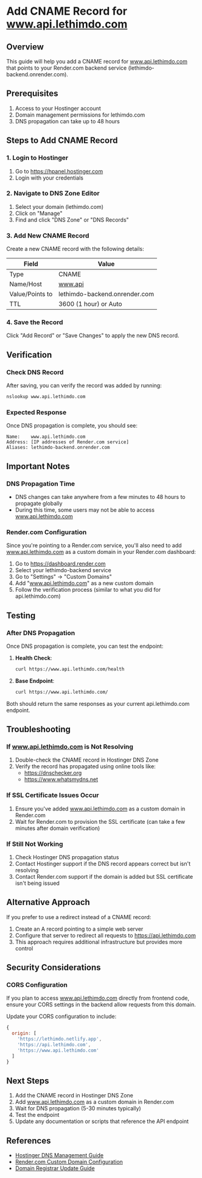 # Add CNAME Record for www.api.lethimdo.com

## Overview
This guide will help you add a CNAME record for www.api.lethimdo.com that points to your Render.com backend service (lethimdo-backend.onrender.com).

## Prerequisites
1. Access to your Hostinger account
2. Domain management permissions for lethimdo.com
3. DNS propagation can take up to 48 hours

## Steps to Add CNAME Record

### 1. Login to Hostinger
1. Go to https://hpanel.hostinger.com
2. Login with your credentials

### 2. Navigate to DNS Zone Editor
1. Select your domain (lethimdo.com)
2. Click on "Manage"
3. Find and click "DNS Zone" or "DNS Records"

### 3. Add New CNAME Record
Create a new CNAME record with the following details:

| Field | Value |
|-------|-------|
| Type | CNAME |
| Name/Host | www.api |
| Value/Points to | lethimdo-backend.onrender.com |
| TTL | 3600 (1 hour) or Auto |

### 4. Save the Record
Click "Add Record" or "Save Changes" to apply the new DNS record.

## Verification

### Check DNS Record
After saving, you can verify the record was added by running:
```bash
nslookup www.api.lethimdo.com
```

### Expected Response
Once DNS propagation is complete, you should see:
```
Name:    www.api.lethimdo.com
Address: [IP addresses of Render.com service]
Aliases: lethimdo-backend.onrender.com
```

## Important Notes

### DNS Propagation Time
- DNS changes can take anywhere from a few minutes to 48 hours to propagate globally
- During this time, some users may not be able to access www.api.lethimdo.com

### Render.com Configuration
Since you're pointing to a Render.com service, you'll also need to add www.api.lethimdo.com as a custom domain in your Render.com dashboard:

1. Go to https://dashboard.render.com
2. Select your lethimdo-backend service
3. Go to "Settings" → "Custom Domains"
4. Add "www.api.lethimdo.com" as a new custom domain
5. Follow the verification process (similar to what you did for api.lethimdo.com)

## Testing

### After DNS Propagation
Once DNS propagation is complete, you can test the endpoint:

1. **Health Check**:
   ```bash
   curl https://www.api.lethimdo.com/health
   ```

2. **Base Endpoint**:
   ```bash
   curl https://www.api.lethimdo.com/
   ```

Both should return the same responses as your current api.lethimdo.com endpoint.

## Troubleshooting

### If www.api.lethimdo.com is Not Resolving
1. Double-check the CNAME record in Hostinger DNS Zone
2. Verify the record has propagated using online tools like:
   - https://dnschecker.org
   - https://www.whatsmydns.net

### If SSL Certificate Issues Occur
1. Ensure you've added www.api.lethimdo.com as a custom domain in Render.com
2. Wait for Render.com to provision the SSL certificate (can take a few minutes after domain verification)

### If Still Not Working
1. Check Hostinger DNS propagation status
2. Contact Hostinger support if the DNS record appears correct but isn't resolving
3. Contact Render.com support if the domain is added but SSL certificate isn't being issued

## Alternative Approach

If you prefer to use a redirect instead of a CNAME record:
1. Create an A record pointing to a simple web server
2. Configure that server to redirect all requests to https://api.lethimdo.com
3. This approach requires additional infrastructure but provides more control

## Security Considerations

### CORS Configuration
If you plan to access www.api.lethimdo.com directly from frontend code, ensure your CORS settings in the backend allow requests from this domain.

Update your CORS configuration to include:
```javascript
{
  origin: [
    'https://lethimdo.netlify.app',
    'https://api.lethimdo.com',
    'https://www.api.lethimdo.com'
  ]
}
```

## Next Steps

1. Add the CNAME record in Hostinger DNS Zone
2. Add www.api.lethimdo.com as a custom domain in Render.com
3. Wait for DNS propagation (5-30 minutes typically)
4. Test the endpoint
5. Update any documentation or scripts that reference the API endpoint

## References

- [Hostinger DNS Management Guide](HOSTINGER-SPECIFIC-NAVIGATION-GUIDE.md)
- [Render.com Custom Domain Configuration](RENDER-API-SUBDOMAIN-GUIDE.md)
- [Domain Registrar Update Guide](DOMAIN-REGISTRAR-UPDATE-GUIDE.md)